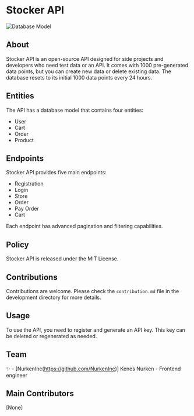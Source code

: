 # Stocker API

![Database Model](https://uploadthing-prod.s3.us-west-2.amazonaws.com/92b2c0d7-b51a-4955-9b3f-dacb59efc974-hqj7q8.png)

## About

Stocker API is an open-source API designed for side projects and developers who need test data or an API. It comes with 1000 pre-generated data points, but you can create new data or delete existing data. The database resets to its initial 1000 data points every 24 hours.

## Entities

The API has a database model that contains four entities:

- User
- Cart
- Order
- Product

## Endpoints

Stocker API provides five main endpoints:

- Registration
- Login
- Store
- Order
- Pay Order
- Cart

Each endpoint has advanced pagination and filtering capabilities.

## Policy

Stocker API is released under the MIT License.

## Contributions

Contributions are welcome. Please check the `contribution.md` file in the development directory for more details.

## Usage

To use the API, you need to register and generate an API key. This key can be deleted or regenerated as needed.

## Team
✨ - [NurkenInc(https://github.com/NurkenInc)] Kenes Nurken - Frontend engineer

## Main Contributors

[None]
